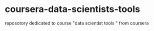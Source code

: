 # coursera-data-scientists-tools
reposotory dedicated to course "data scientist tools " from coursera
